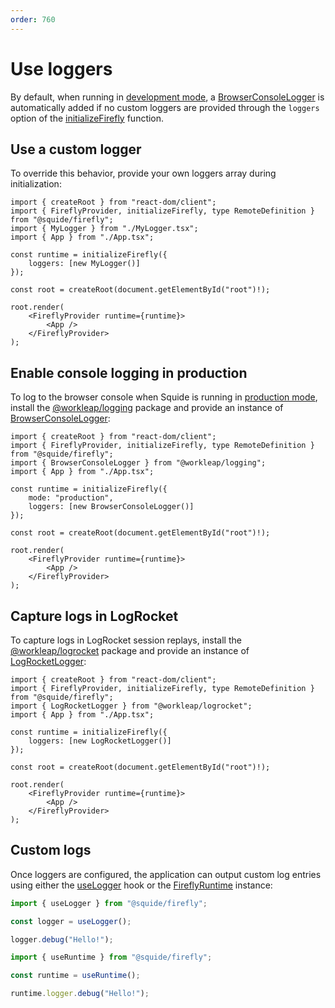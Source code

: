 ```yaml
---
order: 760
---
```


# Use loggers

By default, when running in [development mode](../reference/runtime/runtime-class.md#change-the-runtime-mode), a [BrowserConsoleLogger](https://workleap.github.io/wl-logging/reference/browserconsolelogger/) is automatically added if no custom loggers are provided through the `loggers` option of the [initializeFirefly](../reference/registration/initializeFirefly.md) function.

## Use a custom logger

To override this behavior, provide your own loggers array during initialization:

```tsx !#7 host/src/index.tsx
import { createRoot } from "react-dom/client";
import { FireflyProvider, initializeFirefly, type RemoteDefinition } from "@squide/firefly";
import { MyLogger } from "./MyLogger.tsx";
import { App } from "./App.tsx";

const runtime = initializeFirefly({
    loggers: [new MyLogger()]
});

const root = createRoot(document.getElementById("root")!);

root.render(
    <FireflyProvider runtime={runtime}>
        <App />
    </FireflyProvider>
);
```

## Enable console logging in production

To log to the browser console when Squide is running in [production mode](../reference/runtime/runtime-class.md#change-the-runtime-mode), install the [@workleap/logging](https://www.npmjs.com/package/@workleap/logging) package and provide an instance of [BrowserConsoleLogger](https://workleap.github.io/wl-logging/reference/browserconsolelogger/):

```tsx !#8 host/src/index.tsx
import { createRoot } from "react-dom/client";
import { FireflyProvider, initializeFirefly, type RemoteDefinition } from "@squide/firefly";
import { BrowserConsoleLogger } from "@workleap/logging";
import { App } from "./App.tsx";

const runtime = initializeFirefly({
    mode: "production",
    loggers: [new BrowserConsoleLogger()]
});

const root = createRoot(document.getElementById("root")!);

root.render(
    <FireflyProvider runtime={runtime}>
        <App />
    </FireflyProvider>
);
```

## Capture logs in LogRocket

To capture logs in LogRocket session replays, install the [@workleap/logrocket](https://www.npmjs.com/package/@workleap/logrocket) package and provide an instance of [LogRocketLogger](https://workleap.github.io/wl-telemetry/logrocket/reference/logrocketlogger/):

```tsx !#7 host/src/index.tsx
import { createRoot } from "react-dom/client";
import { FireflyProvider, initializeFirefly, type RemoteDefinition } from "@squide/firefly";
import { LogRocketLogger } from "@workleap/logrocket";
import { App } from "./App.tsx";

const runtime = initializeFirefly({
    loggers: [new LogRocketLogger()]
});

const root = createRoot(document.getElementById("root")!);

root.render(
    <FireflyProvider runtime={runtime}>
        <App />
    </FireflyProvider>
);
```

## Custom logs

Once loggers are configured, the application can output custom log entries using either the [useLogger](../reference/runtime/useLogger.md) hook or the [FireflyRuntime](../reference/runtime/runtime-class.md#log-a-message) instance:

```ts !#3,5
import { useLogger } from "@squide/firefly";

const logger = useLogger();

logger.debug("Hello!");
```

```ts !#5
import { useRuntime } from "@squide/firefly";

const runtime = useRuntime();

runtime.logger.debug("Hello!");
```




